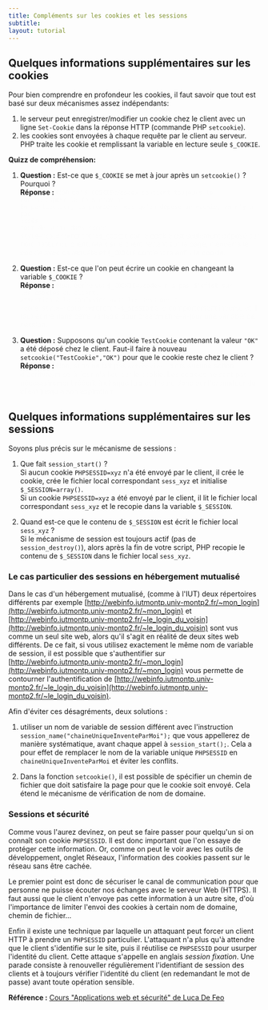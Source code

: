 ```yaml
---
title: Compléments sur les cookies et les sessions
subtitle: 
layout: tutorial
---
```


## Quelques informations supplémentaires sur les cookies

Pour bien comprendre en profondeur les cookies, il faut savoir que tout est basé
sur deux mécanismes assez indépendants:

1. le serveur peut enregistrer/modifier un cookie chez le client avec un ligne
   `Set-Cookie` dans la réponse HTTP (commande PHP `setcookie`).
1. les cookies sont envoyées à chaque requête par le client au serveur. PHP
   traite les cookie et remplissant la variable en lecture seule `$_COOKIE`.
   
**Quizz de compréhension:**

1. **Question :** Est-ce que `$_COOKIE` se met à jour après un `setcookie()` ?
   Pourquoi ?   
   **Réponse :** 
   <span style="color:#FCFCFC">
   Non car <code style="color:#FCFCFC">$_COOKIE</code> contient toujours le
   cookie déposé la fois d'avant.  
   En particulier, la première fois qu'on dépose un cookie, on n'y a pas accès
   tout de suite dans <code style="color:#FCFCFC">$_COOKIE</code> car le cookie
   est seulement déposé sur l'ordinateur du client. Mais si le client revient
   sur la page, il enverra le cookie avec sa requête et 
   <code style="color:#FCFCFC">$_COOKIE</code> contiendra enfin le cookie.
   </span>
   
1. **Question :** Est-ce que l'on peut écrire un cookie en changeant la variable
   `$_COOKIE` ?  
   **Réponse :**
   <span style="color:#FCFCFC">
   Non, écrire sur  <code style="color:#FCFCFC">$_COOKIE</code> n'a pas d'effet sur 
   les cookies du client.  
   Attention à la confusion avec les sessions : 
   <code style="color:#FCFCFC">$_SESSION</code> a le comportement inverse et il 
   faut écrire dans cette variable pour créer/mettre-à-jour une variable de session.
   </span>
   
1. **Question :** Supposons qu'un cookie `TestCookie` contenant la valeur `"OK"`
   a été déposé chez le client. Faut-il faire à nouveau 
   `setcookie("TestCookie","OK")` pour que le cookie reste chez le client ?  
   **Réponse :**
   <span style="color:#FCFCFC">
   Non, si on ne fait pas <code style="color:#FCFCFC">setcookie()</code> alors aucune
   action d'écriture/mise-à-jour n'a lieu sur le cookie. Les cookies ne sont pas 
   nécessairement réécrit à chaque fois et il reste donc sur l'ordinateur du client 
   jusqu'à son expiration.  
   </span>


## Quelques informations supplémentaires sur les sessions

Soyons plus précis sur le mécanisme de sessions :

1. Que fait `session_start()` ?  
   Si aucun cookie `PHPSESSID=xyz` n'a été envoyé par le client, il crée le
   cookie, crée le fichier local correspondant `sess_xyz` et initialise
   `$_SESSION=array()`.  
   Si un cookie `PHPSESSID=xyz` a été envoyé par le client, il lit le fichier
   local correspondant `sess_xyz` et le recopie dans la variable `$_SESSION`.
   
1. Quand est-ce que le contenu de `$_SESSION` est écrit le fichier local
   `sess_xyz` ?  
   Si le mécanisme de session est toujours actif (pas de `session_destroy()`),
   alors après la fin de votre script, PHP recopie le contenu de `$_SESSION`
   dans le fichier local `sess_xyz`.
   

### Le cas particulier des sessions en hébergement mutualisé

Dans le cas d'un hébergement mutualisé, (comme à l'IUT) deux répertoires
différents par exemple
[http://webinfo.iutmontp.univ-montp2.fr/~mon_login](http://webinfo.iutmontp.univ-montp2.fr/~mon_login)
et
[http://webinfo.iutmontp.univ-montp2.fr/~le_login_du_voisin](http://webinfo.iutmontp.univ-montp2.fr/~le_login_du_voisin)
sont vus comme un seul site web, alors qu'il s'agit en réalité de deux sites web
différents.  De ce fait, si vous utilisez exactement le même nom de variable de
session, il est possible que s'authentifier sur
[http://webinfo.iutmontp.univ-montp2.fr/~mon_login](http://webinfo.iutmontp.univ-montp2.fr/~mon_login)
vous permette de contourner l'authentification de
[http://webinfo.iutmontp.univ-montp2.fr/~le_login_du_voisin](http://webinfo.iutmontp.univ-montp2.fr/~le_login_du_voisin).

Afin d'éviter ces désagréments, deux solutions :

1. utiliser un nom de variable de session différent avec l'instruction
   `session_name("chaineUniqueInventeParMoi");` que vous appellerez de manière
   systématique, avant chaque appel à `session_start();`. Cela a pour effet de
   remplacer le nom de la variable unique `PHPSESSID` en
   `chaineUniqueInventeParMoi` et éviter les conflits.
   
1. Dans la fonction `setcookie()`, il est possible de spécifier un chemin de
   fichier que doit satisfaire la page pour que le cookie soit envoyé. Cela
   étend le mécanisme de vérification de nom de domaine.

   
### Sessions et sécurité

Comme vous l'aurez devinez, on peut se faire passer pour quelqu'un si on connaît
son cookie `PHPSESSID`. Il est donc important que l'on essaye de protéger cette
information. Or, comme on peut le voir avec les outils de développement, onglet
Réseaux, l'information des cookies passent sur le réseau sans être cachée.

Le premier point est donc de sécuriser le canal de communication pour que
personne ne puisse écouter nos échanges avec le serveur Web (HTTPS). Il faut
aussi que le client n'envoye pas cette information à un autre site, d'où
l'importance de limiter l'envoi des cookies à certain nom de domaine, chemin de
fichier...

Enfin il existe une technique par laquelle un attaquant peut forcer un client
HTTP à prendre un `PHPSESSID` particulier. L'attaquant n'a plus qu'à attendre
que le client s'identifie sur le site, puis il réutilise ce `PHPSESSID` pour
usurper l'identité du client. Cette attaque s'appelle en anglais *session
fixation*. Une parade consiste à renouveller régulièrement l'identifiant de
session des clients et à toujours vérifier l'identité du client (en redemandant
le mot de passe) avant toute opération sensible.

**Référence :** [Cours "Applications web et sécurité" de Luca De Feo](http://defeo.lu/aws/lessons/session-fixation)

<!-- Explication sur les sessions

session 
stocke où ?
à quoi sert le cookie
commande PHP 
- session_start()
  Si cookie PHPSESSID=xxx reçu alors lance la session pour cet id
  Sinon crée un cookie PHPSESSID=xxx (setcookie) et lance le mécanisme de session
- $_SESSION en lecture et écriture
  au moment du session_start charge $_SESSION avec le fichier sess_xxx
  Derrière les rideaux, après vos fichiers PHP, écris le contenu de $_SESSION dans le ficher sess_xxx

On peut se faire passer pour quelqu'un si on connait son PHPSESSID
=> HTTPS et paramétrisation des cookies par nom de domaine et chemin
=> Fixation de session si session_id par query string ou faille XSS

-->
